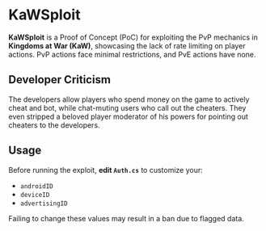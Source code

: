 # KaWSploit

**KaWSploit** is a Proof of Concept (PoC) for exploiting the PvP mechanics in **Kingdoms at War (KaW)**, showcasing the lack of rate limiting on player actions. PvP actions face minimal restrictions, and PvE actions have none.

## Developer Criticism

The developers allow players who spend money on the game to actively cheat and bot, while chat-muting users who call out the cheaters. They even stripped a beloved player moderator of his powers for pointing out cheaters to the developers.

## Usage

Before running the exploit, **edit `Auth.cs`** to customize your:
- `androidID`
- `deviceID`
- `advertisingID`

Failing to change these values may result in a ban due to flagged data.
